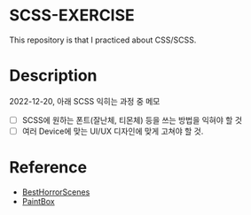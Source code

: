 # SCSS-EXERCISE

This repository is that I practiced about CSS/SCSS.

# Description

2022-12-20, 아래 SCSS 익히는 과정 중 메모

- [ ] SCSS에 원하는 폰트(잘난체, 티몬체) 등을 쓰는 방법을 익혀야 할 것
- [ ] 여러 Device에 맞는 UI/UX 디자인에 맞게 고쳐야 할 것.

# Reference

- [BestHorrorScenes](https://besthorrorscenes.com/)
- [PaintBox](https://paint-box.com/)
